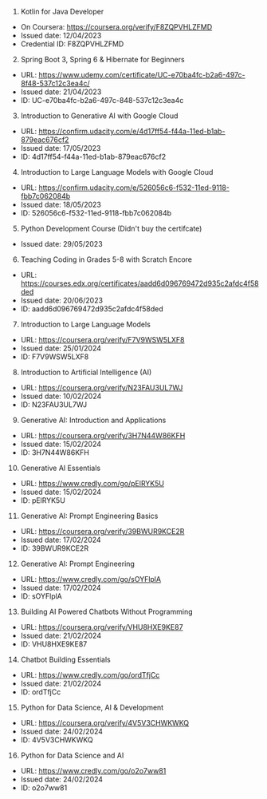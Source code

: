 1. Kotlin for Java Developer
- On Coursera: https://coursera.org/verify/F8ZQPVHLZFMD
- Issued date: 12/04/2023
- Credential ID: F8ZQPVHLZFMD

2. Spring Boot 3, Spring 6 & Hibernate for Beginners

- URL: https://www.udemy.com/certificate/UC-e70ba4fc-b2a6-497c-8f48-537c12c3ea4c/
- Issued date: 21/04/2023
- ID: UC-e70ba4fc-b2a6-497c-848-537c12c3ea4c

3. Introduction to Generative AI with Google Cloud
- URL: https://confirm.udacity.com/e/4d17ff54-f44a-11ed-b1ab-879eac676cf2
- Issued date: 17/05/2023
- ID: 4d17ff54-f44a-11ed-b1ab-879eac676cf2

4. Introduction to Large Language Models with Google Cloud

- URL: https://confirm.udacity.com/e/526056c6-f532-11ed-9118-fbb7c062084b
- Issued date: 18/05/2023
- ID: 526056c6-f532-11ed-9118-fbb7c062084b

5. Python Development Course (Didn't buy the certifcate)
- Issued date: 29/05/2023

6. Teaching Coding in Grades 5-8 with Scratch Encore
- URL: https://courses.edx.org/certificates/aadd6d096769472d935c2afdc4f58ded
- Issued date: 20/06/2023
- ID: aadd6d096769472d935c2afdc4f58ded

7. Introduction to Large Language Models
- URL: https://coursera.org/verify/F7V9WSW5LXF8
- Issued date: 25/01/2024
- ID: F7V9WSW5LXF8

8. Introduction to Artificial Intelligence (AI)
- URL: https://coursera.org/verify/N23FAU3UL7WJ
- Issued date: 10/02/2024
- ID: N23FAU3UL7WJ

9. Generative AI: Introduction and Applications
- URL: https://coursera.org/verify/3H7N44W86KFH
- Issued date: 15/02/2024
- ID: 3H7N44W86KFH

10. Generative AI Essentials
- URL: https://www.credly.com/go/pElRYK5U
- Issued date: 15/02/2024
- ID: pElRYK5U

11. Generative AI: Prompt Engineering Basics
- URL: https://coursera.org/verify/39BWUR9KCE2R
- Issued date: 17/02/2024
- ID: 39BWUR9KCE2R

12. Generative AI: Prompt Engineering
- URL: https://www.credly.com/go/sOYFlplA
- Issued date: 17/02/2024
- ID: sOYFlplA

13. Building AI Powered Chatbots Without Programming
- URL: https://coursera.org/verify/VHU8HXE9KE87
- Issued date: 21/02/2024
- ID: VHU8HXE9KE87

14. Chatbot Building Essentials
- URL: https://www.credly.com/go/ordTfjCc
- Issued date: 21/02/2024
- ID: ordTfjCc

15. Python for Data Science, AI & Development
- URL: https://coursera.org/verify/4V5V3CHWKWKQ
- Issued date: 24/02/2024
- ID: 4V5V3CHWKWKQ

16. Python for Data Science and AI
- URL: https://www.credly.com/go/o2o7ww81
- Issued date: 24/02/2024
- ID: o2o7ww81